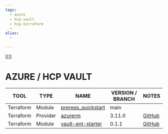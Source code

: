 ```yaml
---
tags:
  - azure
  - hcp-vault
  - hcp-terraform
  - 
alias:
  - 

---
```

[[]]

# AZURE / HCP VAULT 

| TOOL | TYPE | NAME | VERSION / BRANCH | NOTES |
|------|------|------|---------|-------|
| Terraform | Module | [prereqs_quickstart](https://github.com/hashicorp/terraform-azure-vault-ent-starter/tree/main/examples/prereqs_quickstart) | main |  |
| Terraform | Provider | [azurerm]() | 3.11.0 | [GitHub](https://github.com/hashicorp/terraform-provider-azurerm) |
| Terraform | Module | [vault-ent-starter]() | 0.1.1 | [GitHub](https://github.com/hashicorp/terraform-azure-vault-ent-starter/tree/v0.1.1) |

## 









## 









